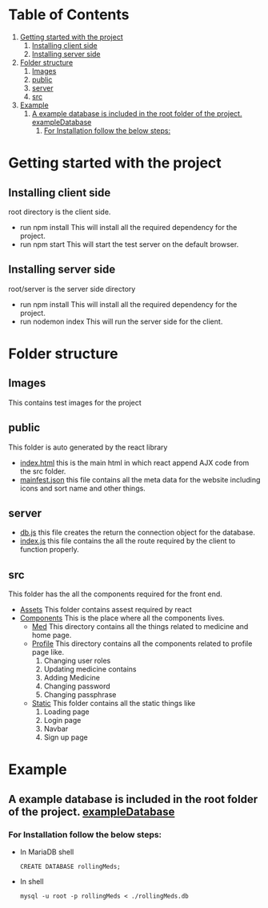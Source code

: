 
# Table of Contents

1.  [Getting started with the project](#org644e380)
    1.  [Installing client side](#orgccd1b35)
    2.  [Installing server side](#orgefec416)
2.  [Folder structure](#orgba86526)
    1.  [Images](#org9217dcd)
    2.  [public](#org7e4025c)
    3.  [server](#orgc855b7c)
    4.  [src](#orgcad6af0)
3.  [Example](#orgc645f02)
    1.  [A example database is included in the root folder of the project. exampleDatabase](#orgf06951c)
        1.  [For Installation follow the below steps:](#org710eaeb)


<a id="org5dc5102"></a>

<a id="org644e380"></a>

# Getting started with the project


<a id="orgccd1b35"></a>

## Installing client side

root directory is the client side.

-   run npm install
    This will install all the required dependency for the project.
-   run npm start
    This will start the test server on the default browser.


<a id="orgefec416"></a>

## Installing server side

root/server is the server side directory

-   run npm install
    This will install all the required dependency for the project.
-   run nodemon index
    This will run the server side for the client.


<a id="orgba86526"></a>

# Folder structure


<a id="org9217dcd"></a>

## Images

This contains test images for the project


<a id="org7e4025c"></a>

## public

This folder is auto generated by the react library

-   [index.html](public/index.html) this is the main html in which react append
    AJX code from the src folder.
-   [mainfest.json](public/manifest.json) this file contains all the meta data for
    the website including icons and sort name and other things.


<a id="orgc855b7c"></a>

## server

-   [db.js](server/db.js) this file creates the return the connection object for
    the database.
-   [index.js](server/index.js) this file contains the all the route required by the
    client to function properly.


<a id="orgcad6af0"></a>

## src

This folder has the all the components required for the front end.

-   [Assets](src/Assets)
    This folder contains assest required by react
-   [Components](src/Components)
    This is the place where all the components lives.
    -   [Med](src/Components/Med/)
        This directory contains all the things related to medicine and home page.
    -   [Profile](src/Components/Profile/)
        This directory contains all the components related to profile page like.
        1.  Changing user roles
        2.  Updating medicine contains
        3.  Adding Medicine
        4.  Changing password
        5.  Changing passphrase
    -   [Static](src/Components/Static/)
        This folder contains all the static things like
        1.  Loading page
        2.  Login page
        3.  Navbar
        4.  Sign up page


<a id="orgc645f02"></a>

# Example


<a id="orgf06951c"></a>

## A example database is included in the root folder of the project. [exampleDatabase](file:///rollingMeds.db)


<a id="org710eaeb"></a>

### For Installation follow the below steps:

-   In MariaDB shell
    
        CREATE DATABASE rollingMeds;
-   In shell
    
        mysql -u root -p rollingMeds < ./rollingMeds.db

